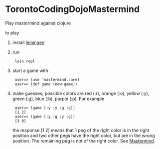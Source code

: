 TorontoCodingDojoMastermind
===========================

Play mastermind against clojure

to play 

1. install [leiningen](http://leiningen.org/)
2. run 
			
		lein repl

3. start a game with	
		
		user=> (use 'mastermind.core)
		user=> (def game (new-game))

4. make guesses; possible colors are red (:r), orange (:o), yellow (:y), green (:g), blue (:b), purple (:p).  For example

		user=> (game [:y :y :g :g]) 
		[1 2]	
		user=> (game [:y :g :y :g])
		[3 0]

	the response [1 2] means that 1 peg of the right color is in the right position and two other pegs have the right color, but are in the wrong position.  The remaining peg is not of the right color. See [Mastermind](http://en.wikipedia.org/wiki/Mastermind_%28board_game%29).

	


